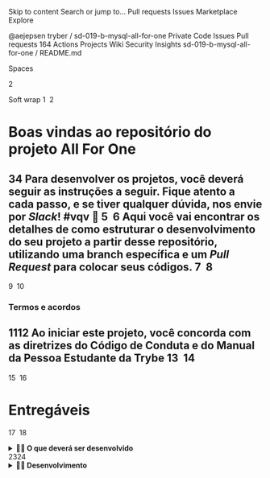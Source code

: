 Skip to content
Search or jump to…
Pull requests
Issues
Marketplace
Explore
 
@aejepsen 
tryber
/
sd-019-b-mysql-all-for-one
Private
Code
Issues
Pull requests
164
Actions
Projects
Wiki
Security
Insights
sd-019-b-mysql-all-for-one
/
README.md
 

Spaces

2

Soft wrap
1
​
2
# Boas vindas ao repositório do projeto All For One
3
​
4
Para desenvolver os projetos, você deverá seguir as instruções a seguir. Fique atento a cada passo, e se tiver qualquer dúvida, nos envie por _Slack_! #vqv 🚀
5
​
6
Aqui você vai encontrar os detalhes de como estruturar o desenvolvimento do seu projeto a partir desse repositório, utilizando uma branch específica e um _Pull Request_ para colocar seus códigos.
7
​
8
---
9
​
10
### Termos e acordos
11
​
12
Ao iniciar este projeto, você concorda com as diretrizes do Código de Conduta e do Manual da Pessoa Estudante da Trybe
13
​
14
---
15
​
16
# Entregáveis
17
​
18
<details>
19
  <summary><strong>👨‍💻 O que deverá ser desenvolvido</strong></summary><br />
20
​
21
Hoje você fará um projeto com o codinome *All For One* em que praticará todos os conceitos de SQL já ensinados até aqui. Porém, você vai usar um banco de dados totalmente diferente, então dê tchau para o `sakila` e dê boas vindas ao `Northwind`, que será usado neste projeto. As instruções de como restaurar o banco podem ser lidas a seguir.
22
</details>
23
​
24
<details>
25
  <summary><strong>👨‍💻 Desenvolvimento</strong></summary><br />
26
​
27
Temos, nesse projeto, uma série de desafios com diferentes níveis de complexidade que devem ser resolvidos cada um em seu arquivo próprio.
28
​
29
1. Leia a pergunta e crie na raiz do projeto um arquivo chamado desafioN.sql, em que N é o número do desafio;
30
​
31
2. O arquivo deve conter apenas o código SQL do desafio resolvido. **Não se esqueça de incluir o ponto e vírgula (";")** no final de suas queries e também de colocar o nome do **banco_de_dados.tabela_por_completo**, como no exemplo a seguir:
32
​
33
```sql
34
SELECT * FROM northwind.orders;
35
```
36
​
37
3. Faça isso até finalizar todos os desafios.
38
​
39
4. Para entregar o seu projeto você deverá criar um _Pull Request_ neste repositório. Este _Pull Request_ deverá conter os arquivos `desafio1.sql`, `desafio2.sql` e assim por diante até o `desafio27.sql`, que conterão seu código `SQL` de cada desafio, respectivamente.
40
​
41
5. **Não é necessário colocar** `USE northwind` ou `SET SQL_SAFE_UPDATES = 0;` no início dos seus arquivos.
42
​
43
6. Após a execução dos teste locais, o banco de dados `northwind` é deletado.
Nenhum arquivo escolhido
Attach files by dragging & dropping, selecting or pasting them.
Styling with Markdown is supported
@aejepsen
Propose changes
Commit summary
Create README.md
Optional extended description
Add an optional extended description…

2100187@aluno.univesp.br
Choose which email address to associate with this commit

 You can’t commit to master because it is a protected branch.
 Create a new branch for this commit and start a pull request. Learn more about pull requests.
aejepsen-patch-1
 
Footer
© 2022 GitHub, Inc.
Footer navigation
Terms
Privacy
Security
Status
Docs
Contact GitHub
Pricing
API
Training
Blog
About

